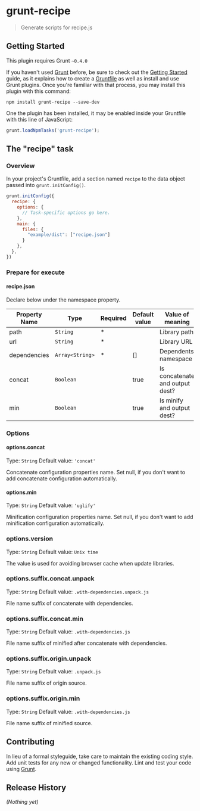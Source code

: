 # grunt-recipe

> Generate scripts for recipe.js

## Getting Started
This plugin requires Grunt `~0.4.0`

If you haven't used [Grunt](http://gruntjs.com/) before, be sure to check out the [Getting Started](http://gruntjs.com/getting-started) guide, as it explains how to create a [Gruntfile](http://gruntjs.com/sample-gruntfile) as well as install and use Grunt plugins. Once you're familiar with that process, you may install this plugin with this command:

```shell
npm install grunt-recipe --save-dev
```

One the plugin has been installed, it may be enabled inside your Gruntfile with this line of JavaScript:

```js
grunt.loadNpmTasks('grunt-recipe');
```

## The "recipe" task

### Overview
In your project's Gruntfile, add a section named `recipe` to the data object passed into `grunt.initConfig()`.

```js
grunt.initConfig({
  recipe: {
    options: {
      // Task-specific options go here.
    },
    main: {
      files: {
        "example/dist": ["recipe.json"]
      }
    },
  },
})
```

### Prepare for execute

#### recipe.json
Declare below under the namespace property.

|Property Name|Type|Required|Default value|Value of meaning|
|-----|-----|-----|-----|-----|
|path|`String`|*||Library path|
|url|`String`|*||Library URL|
|dependencies|`Array<String>`|*|[]|Dependents namespace|
|concat|`Boolean`||true|Is concatenate and output dest?|
|min|`Boolean`||true|Is minify and output dest?|

### Options

#### options.concat
Type: `String`
Default value: `'concat'`

Concatenate configuration properties name.
Set null, if you don't want to add concatenate configuration automatically.

#### options.min
Type: `String`
Default value: `'uglify'`

Minification configuration properties name.
Set null, if you don't want to add minification configuration automatically.

### options.version
Type: `String`
Default value: `Unix time`

The value is used for avoiding browser cache when update libraries.

### options.suffix.concat.unpack
Type: `String`
Default value: `.with-dependencies.unpack.js`

File name suffix of concatenate with dependencies.

### options.suffix.concat.min
Type: `String`
Default value: `.with-dependencies.js`

File name suffix of minified after concatenate with dependencies.

### options.suffix.origin.unpack
Type: `String`
Default value: `.unpack.js`

File name suffix of origin source.

### options.suffix.origin.min
Type: `String`
Default value: `.with-dependencies.js`

File name suffix of minified source.

## Contributing
In lieu of a formal styleguide, take care to maintain the existing coding style. Add unit tests for any new or changed functionality. Lint and test your code using [Grunt](http://gruntjs.com/).

## Release History
_(Nothing yet)_
